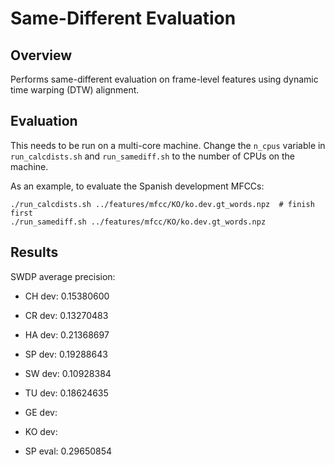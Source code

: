 Same-Different Evaluation
=========================

Overview
--------
Performs same-different evaluation on frame-level features using dynamic time
warping (DTW) alignment.


Evaluation
----------
This needs to be run on a multi-core machine. Change the `n_cpus` variable in
`run_calcdists.sh` and `run_samediff.sh` to the number of CPUs on the machine.

As an example, to evaluate the Spanish development MFCCs:

    ./run_calcdists.sh ../features/mfcc/KO/ko.dev.gt_words.npz  # finish first
    ./run_samediff.sh ../features/mfcc/KO/ko.dev.gt_words.npz


Results
-------
SWDP average precision:

- CH dev: 0.15380600
- CR dev: 0.13270483
- HA dev: 0.21368697
- SP dev: 0.19288643
- SW dev: 0.10928384
- TU dev: 0.18624635

- GE dev: 
- KO dev: 

- SP eval: 0.29650854
